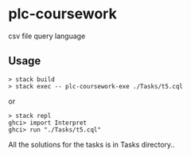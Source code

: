 # plc-coursework
csv file query language

## Usage 

```shell
> stack build
> stack exec -- plc-coursework-exe ./Tasks/t5.cql
```

or 

```shell
> stack repl
ghci> import Interpret
ghci> run "./Tasks/t5.cql"
```

All the solutions for the tasks is in Tasks directory..
